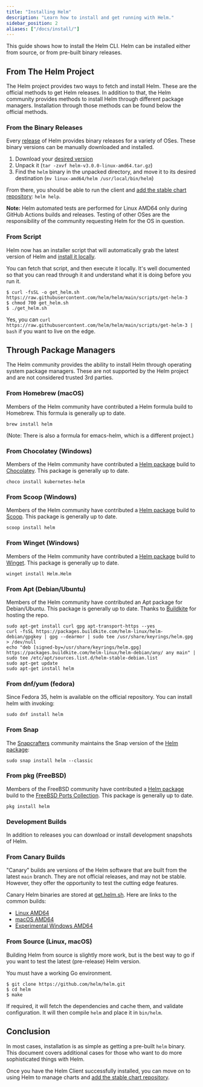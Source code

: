 ```yaml
---
title: "Installing Helm"
description: "Learn how to install and get running with Helm."
sidebar_position: 2
aliases: ["/docs/install/"]
---
```


This guide shows how to install the Helm CLI. Helm can be installed either from
source, or from pre-built binary releases.

## From The Helm Project

The Helm project provides two ways to fetch and install Helm. These are the
official methods to get Helm releases. In addition to that, the Helm community
provides methods to install Helm through different package managers.
Installation through those methods can be found below the official methods.

### From the Binary Releases

Every [release](https://github.com/helm/helm/releases) of Helm provides binary
releases for a variety of OSes. These binary versions can be manually downloaded
and installed.

1. Download your [desired version](https://github.com/helm/helm/releases)
2. Unpack it (`tar -zxvf helm-v3.0.0-linux-amd64.tar.gz`)
3. Find the `helm` binary in the unpacked directory, and move it to its desired
   destination (`mv linux-amd64/helm /usr/local/bin/helm`)

From there, you should be able to run the client and [add the stable
chart repository](https://helm.sh/docs/intro/quickstart/#initialize-a-helm-chart-repository):
`helm help`.

**Note:** Helm automated tests are performed for Linux AMD64 only during
GitHub Actions builds and releases. Testing of other OSes are the responsibility of
the community requesting Helm for the OS in question.

### From Script

Helm now has an installer script that will automatically grab the latest version
of Helm and [install it
locally](https://raw.githubusercontent.com/helm/helm/main/scripts/get-helm-3).

You can fetch that script, and then execute it locally. It's well documented so
that you can read through it and understand what it is doing before you run it.

```console
$ curl -fsSL -o get_helm.sh https://raw.githubusercontent.com/helm/helm/main/scripts/get-helm-3
$ chmod 700 get_helm.sh
$ ./get_helm.sh
```

Yes, you can `curl
https://raw.githubusercontent.com/helm/helm/main/scripts/get-helm-3 | bash` if
you want to live on the edge.

## Through Package Managers

The Helm community provides the ability to install Helm through operating system
package managers. These are not supported by the Helm project and are not
considered trusted 3rd parties.

### From Homebrew (macOS)

Members of the Helm community have contributed a Helm formula build to Homebrew.
This formula is generally up to date.

```console
brew install helm
```

(Note: There is also a formula for emacs-helm, which is a different project.)

### From Chocolatey (Windows)

Members of the Helm community have contributed a [Helm
package](https://chocolatey.org/packages/kubernetes-helm) build to
[Chocolatey](https://chocolatey.org/). This package is generally up to date.

```console
choco install kubernetes-helm
```

### From Scoop (Windows)

Members of the Helm community have contributed a [Helm
package](https://github.com/ScoopInstaller/Main/blob/master/bucket/helm.json) build to [Scoop](https://scoop.sh). This package is generally up to date.

```console
scoop install helm
```

### From Winget (Windows)

Members of the Helm community have contributed a [Helm
package](https://github.com/microsoft/winget-pkgs/tree/master/manifests/h/Helm/Helm) build to [Winget](https://learn.microsoft.com/en-us/windows/package-manager/). This package is generally up to date.

```console
winget install Helm.Helm
```

### From Apt (Debian/Ubuntu)

Members of the Helm community have contributed an Apt package for Debian/Ubuntu. This package is
generally up to date. Thanks to [Buildkite](https://buildkite.com/organizations/helm-linux/packages/registries/helm-debian) for hosting the repo.

```console
sudo apt-get install curl gpg apt-transport-https --yes
curl -fsSL https://packages.buildkite.com/helm-linux/helm-debian/gpgkey | gpg --dearmor | sudo tee /usr/share/keyrings/helm.gpg > /dev/null
echo "deb [signed-by=/usr/share/keyrings/helm.gpg] https://packages.buildkite.com/helm-linux/helm-debian/any/ any main" | sudo tee /etc/apt/sources.list.d/helm-stable-debian.list
sudo apt-get update
sudo apt-get install helm
```

### From dnf/yum (fedora)
Since Fedora 35, helm is available on the official repository.
You can install helm with invoking:

```console
sudo dnf install helm
```

### From Snap

The [Snapcrafters](https://github.com/snapcrafters) community maintains the Snap
version of the [Helm package](https://snapcraft.io/helm):

```console
sudo snap install helm --classic
```

### From pkg (FreeBSD)

Members of the FreeBSD community have contributed a [Helm
package](https://www.freshports.org/sysutils/helm) build to the
[FreeBSD Ports Collection](https://man.freebsd.org/ports).
This package is generally up to date.

```console
pkg install helm
```

### Development Builds

In addition to releases you can download or install development snapshots of
Helm.

### From Canary Builds

"Canary" builds are versions of the Helm software that are built from the latest
`main` branch. They are not official releases, and may not be stable. However,
they offer the opportunity to test the cutting edge features.

Canary Helm binaries are stored at [get.helm.sh](https://get.helm.sh). Here are
links to the common builds:

- [Linux AMD64](https://get.helm.sh/helm-canary-linux-amd64.tar.gz)
- [macOS AMD64](https://get.helm.sh/helm-canary-darwin-amd64.tar.gz)
- [Experimental Windows
  AMD64](https://get.helm.sh/helm-canary-windows-amd64.zip)

### From Source (Linux, macOS)

Building Helm from source is slightly more work, but is the best way to go if
you want to test the latest (pre-release) Helm version.

You must have a working Go environment.

```console
$ git clone https://github.com/helm/helm.git
$ cd helm
$ make
```

If required, it will fetch the dependencies and cache them, and validate
configuration. It will then compile `helm` and place it in `bin/helm`.

## Conclusion

In most cases, installation is as simple as getting a pre-built `helm` binary.
This document covers additional cases for those who want to do more
sophisticated things with Helm.

Once you have the Helm Client successfully installed, you can move on to using
Helm to manage charts and [add the stable
chart repository](https://helm.sh/docs/intro/quickstart/#initialize-a-helm-chart-repository).
